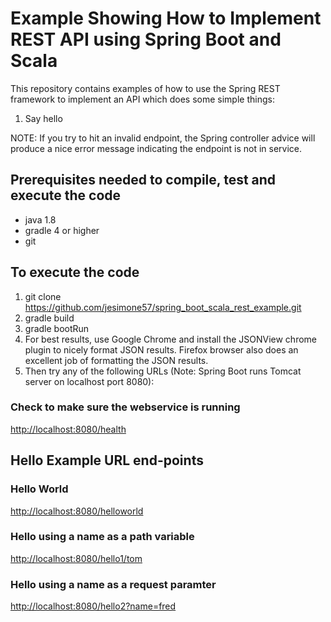 # Example Showing How to Implement REST API using Spring Boot and Scala

This repository contains examples of how to use the Spring REST framework to implement 
an API which does some simple things:
1. Say hello


NOTE:
If you try to hit an invalid endpoint, the Spring controller advice will produce a
nice error message indicating the endpoint is not in service.

## Prerequisites needed to compile, test and execute the code
* java 1.8
* gradle 4 or higher
* git 

## To execute the code
1. git clone https://github.com/jesimone57/spring_boot_scala_rest_example.git
2. gradle build
3. gradle bootRun
4. For best results, use Google Chrome and install the JSONView chrome plugin to nicely format JSON results. 
Firefox browser also does an excellent job of formatting the JSON results.
5. Then try any of the following URLs (Note: Spring Boot runs Tomcat server on localhost port 8080):

### Check to make sure the webservice is running
[http://localhost:8080/health](http://localhost:8080/health)

## Hello Example URL end-points

### Hello World
[http://localhost:8080/helloworld](http://localhost:8080/helloworld)

### Hello using a name as a path variable
[http://localhost:8080/hello1/tom](http://localhost:8080/hello/tom)

### Hello using a name as a request paramter
[http://localhost:8080/hello2?name=fred](http://localhost:8080/hello2?name=fred)

